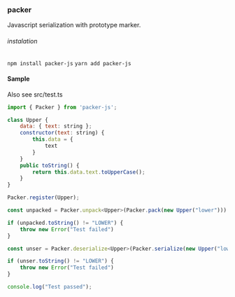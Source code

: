 ### packer

Javascript serialization with prototype marker.

###### instalation

``
npm install packer-js
``
``
yarn add packer-js
``


#### Sample

Also see src/test.ts

```javascript
import { Packer } from 'packer-js';

class Upper {
    data: { text: string };
    constructor(text: string) {
        this.data = {
            text
        }
    }
    public toString() {
        return this.data.text.toUpperCase();
    }
}

Packer.register(Upper);

const unpacked = Packer.unpack<Upper>(Packer.pack(new Upper("lower")))

if (unpacked.toString() != "LOWER") {
    throw new Error("Test failed")
}

const unser = Packer.deserialize<Upper>(Packer.serialize(new Upper("lower")))

if (unser.toString() != "LOWER") {
    throw new Error("Test failed")
}

console.log("Test passed");
```
